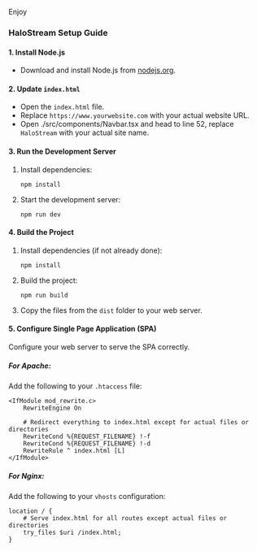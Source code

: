 Enjoy

### HaloStream Setup Guide

#### 1. Install Node.js
- Download and install Node.js from [nodejs.org](https://nodejs.org/).

#### 2. Update `index.html`
- Open the `index.html` file.
- Replace `https://www.yourwebsite.com` with your actual website URL.
- Open ./src/components/Navbar.tsx and head to line 52, replace `HaloStream` with your actual site name.

#### 3. Run the Development Server
1. Install dependencies:
   ```
   npm install
   ```

2. Start the development server:
   ```
   npm run dev
   ```

#### 4. Build the Project
1. Install dependencies (if not already done):
   ```
   npm install
   ```

2. Build the project:
   ```
   npm run build
   ```

3. Copy the files from the `dist` folder to your web server.

#### 5. Configure Single Page Application (SPA)
Configure your web server to serve the SPA correctly.

##### For Apache:
Add the following to your `.htaccess` file:
```
<IfModule mod_rewrite.c>
    RewriteEngine On

    # Redirect everything to index.html except for actual files or directories
    RewriteCond %{REQUEST_FILENAME} !-f
    RewriteCond %{REQUEST_FILENAME} !-d
    RewriteRule ^ index.html [L]
</IfModule>
```

##### For Nginx:
Add the following to your `vhosts` configuration:
```
location / {
    # Serve index.html for all routes except actual files or directories
    try_files $uri /index.html;
}
```
